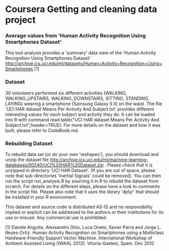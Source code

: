 
# Coursera Getting and cleaning data project
### Average values from 'Human Activity Recognition Using Smartphones Dataset'

This tool analysis provides a 'summary' data view of the 'Human Activity Recognition Using Smartphones Dataset'
<http://archive.ics.uci.edu/ml/datasets/Human+Activity+Recognition+Using+Smartphones> [1]

### Dataset
30 volunteers performed six different activities (WALKING, WALKING_UPSTAIRS, WALKING_DOWNSTAIRS, SITTING, STANDING, LAYING) wearing a smartphone (Samsung Galaxy S II) on the waist.
The file 'UCI HAR dataset Means Per Activity And Subject.txt' provides different
interesting values for each subject and activity they do. 
It can be loaded into R with command read.table("UCI HAR dataset Means Per Activity And Subject.txt",header=TRUE).
For more details on the dataset and how it was built, please refer to CodeBook.md.

### Rebuilding Dataset
To rebuild data set (or do your own 'reshapes'), you should download and unzip 
the dataset file <http://archive.ics.uci.edu/ml/machine-learning-databases/00240/UCI%20HAR%20Dataset.zip> .
Please check that it is unzipped in directory 'UCI HAR Dataset'. (If you are out of space, 
please note that sub-directories 'Inertial Signals' could be removed).
You can then run the script run_analysis.R by sourcing it in R to rebuild the dataset from scratch.
For details on the different steps, please have a look to comments in the script file.
Please also note that it uses the library 'dplyr' that should be installed in your R environment.


This dataset and source code is distributed AS-IS and no responsibility implied or explicit can be addressed to the authors or their institutions for its use or misuse. Any commercial use is prohibited.

[1] Davide Anguita, Alessandro Ghio, Luca Oneto, Xavier Parra and Jorge L. Reyes-Ortiz. Human Activity Recognition on Smartphones using a Multiclass Hardware-Friendly Support Vector Machine. International Workshop of Ambient Assisted Living (IWAAL 2012). Vitoria-Gasteiz, Spain. Dec 2012
